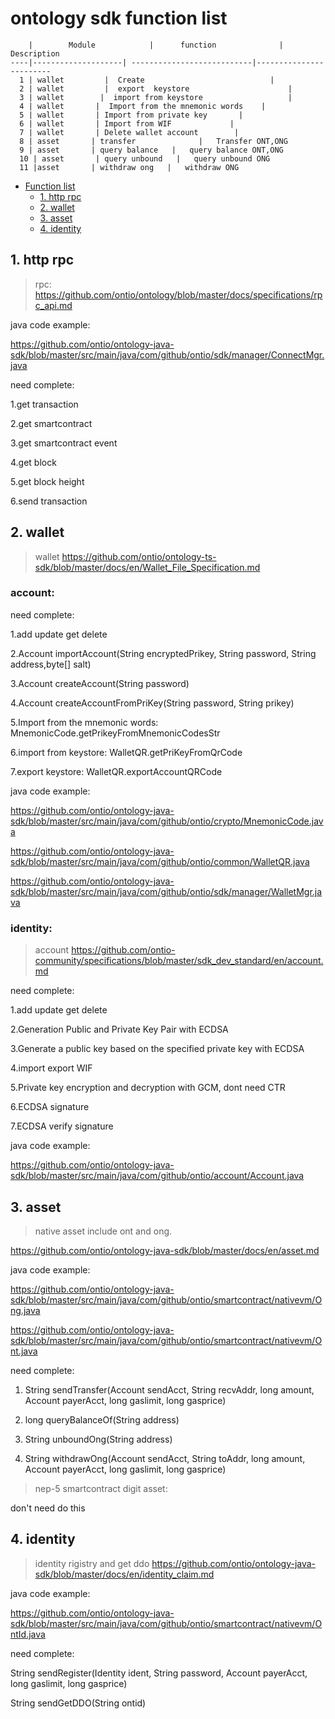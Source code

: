 
# ontology sdk function list


 ```
     |        Module            |      function              |     Description            
 ----|--------------------| ---------------------------|------------------------
   1 | wallet         |  Create                            |               
   2 | wallet         |  export  keystore                      |   
   3 | wallet        |  import from keystore                   |   
   4 | wallet       |  Import from the mnemonic words    |   
   5 | wallet       | Import from private key       |   
   6 | wallet       | Import from WIF             |  
   7 | wallet       | Delete wallet account        |   
   8 | asset       | transfer              |   Transfer ONT,ONG
   9 | asset       | query balance   |   query balance ONT,ONG
   10 | asset       | query unbound   |   query unbound ONG
   11 |asset       | withdraw ong   |   withdraw ONG
 ```
 
* [Function list](#function-list)
	* [1. http rpc](#1-http-rpc)
	* [2. wallet](#2-wallet)
	* [3. asset](#3-asset)
	* [4. identity](#3-identity)

## 1. http rpc

>rpc: 
https://github.com/ontio/ontology/blob/master/docs/specifications/rpc_api.md


java code example:

https://github.com/ontio/ontology-java-sdk/blob/master/src/main/java/com/github/ontio/sdk/manager/ConnectMgr.java

need complete:

1.get transaction

2.get smartcontract

3.get smartcontract event

4.get block

5.get block height

6.send transaction

## 2. wallet

>wallet https://github.com/ontio/ontology-ts-sdk/blob/master/docs/en/Wallet_File_Specification.md 

### account: 

need complete:

1.add update get delete

2.Account importAccount(String encryptedPrikey, String password, String address,byte[] salt)

3.Account createAccount(String password)

4.Account createAccountFromPriKey(String password, String prikey)

5.Import from the mnemonic words: MnemonicCode.getPrikeyFromMnemonicCodesStr

6.import from keystore: WalletQR.getPriKeyFromQrCode

7.export keystore:   WalletQR.exportAccountQRCode

java code example:

https://github.com/ontio/ontology-java-sdk/blob/master/src/main/java/com/github/ontio/crypto/MnemonicCode.java

https://github.com/ontio/ontology-java-sdk/blob/master/src/main/java/com/github/ontio/common/WalletQR.java

https://github.com/ontio/ontology-java-sdk/blob/master/src/main/java/com/github/ontio/sdk/manager/WalletMgr.java

### identity: 

>account https://github.com/ontio-community/specifications/blob/master/sdk_dev_standard/en/account.md

need complete:

1.add update get delete

2.Generation Public and Private Key Pair with ECDSA

3.Generate a public key based on the specified private key with ECDSA

4.import export WIF

5.Private key encryption and decryption with GCM, dont need CTR

6.ECDSA signature

7.ECDSA verify signature

java code example:

https://github.com/ontio/ontology-java-sdk/blob/master/src/main/java/com/github/ontio/account/Account.java

## 3. asset

>native asset include ont and ong.

https://github.com/ontio/ontology-java-sdk/blob/master/docs/en/asset.md

java code example:

https://github.com/ontio/ontology-java-sdk/blob/master/src/main/java/com/github/ontio/smartcontract/nativevm/Ong.java

https://github.com/ontio/ontology-java-sdk/blob/master/src/main/java/com/github/ontio/smartcontract/nativevm/Ont.java

need complete:

1. String sendTransfer(Account sendAcct, String recvAddr, long amount, Account payerAcct, long gaslimit, long gasprice)

2. long queryBalanceOf(String address)

3. String unboundOng(String address)

4. String withdrawOng(Account sendAcct, String toAddr, long amount, Account payerAcct, long gaslimit, long gasprice)

>nep-5 smartcontract digit asset:

don't need do this

## 4. identity

> identity rigistry and get ddo
 https://github.com/ontio/ontology-java-sdk/blob/master/docs/en/identity_claim.md

java code example:

https://github.com/ontio/ontology-java-sdk/blob/master/src/main/java/com/github/ontio/smartcontract/nativevm/OntId.java

need complete:

String sendRegister(Identity ident, String password, Account payerAcct, long gaslimit, long gasprice) 

String sendGetDDO(String ontid)
